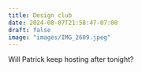 ```yaml
---
title: Design club
date: 2024-08-07T21:58:47-07:00
draft: false
image: "images/IMG_2609.jpeg"
---
```


Will Patrick keep hosting after tonight? 